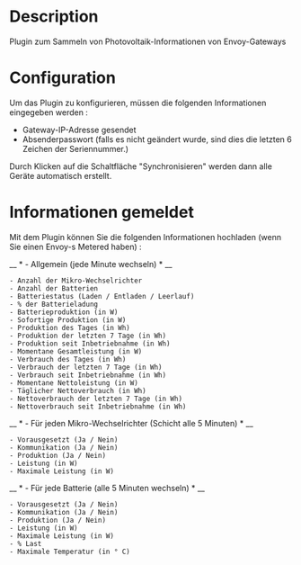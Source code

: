 Description
===

Plugin zum Sammeln von Photovoltaik-Informationen von Envoy-Gateways

Configuration
===

Um das Plugin zu konfigurieren, müssen die folgenden Informationen eingegeben werden :

- Gateway-IP-Adresse gesendet
- Absenderpasswort (falls es nicht geändert wurde, sind dies die letzten 6 Zeichen der Seriennummer.)

Durch Klicken auf die Schaltfläche "Synchronisieren" werden dann alle Geräte automatisch erstellt.

Informationen gemeldet
===

Mit dem Plugin können Sie die folgenden Informationen hochladen (wenn Sie einen Envoy-s Metered haben) :

__ * - Allgemein (jede Minute wechseln) * __

    - Anzahl der Mikro-Wechselrichter
    - Anzahl der Batterien
    - Batteriestatus (Laden / Entladen / Leerlauf)
    - % der Batterieladung
    - Batterieproduktion (in W)
    - Sofortige Produktion (in W)
    - Produktion des Tages (in Wh)
    - Produktion der letzten 7 Tage (in Wh)
    - Produktion seit Inbetriebnahme (in Wh)
    - Momentane Gesamtleistung (in W)
    - Verbrauch des Tages (in Wh)
    - Verbrauch der letzten 7 Tage (in Wh)
    - Verbrauch seit Inbetriebnahme (in Wh)
    - Momentane Nettoleistung (in W)
    - Täglicher Nettoverbrauch (in Wh)
    - Nettoverbrauch der letzten 7 Tage (in Wh)
    - Nettoverbrauch seit Inbetriebnahme (in Wh)

  __ * - Für jeden Mikro-Wechselrichter (Schicht alle 5 Minuten) * __

    - Vorausgesetzt (Ja / Nein)
    - Kommunikation (Ja / Nein)
    - Produktion (Ja / Nein)
    - Leistung (in W)
    - Maximale Leistung (in W)

  __ * - Für jede Batterie (alle 5 Minuten wechseln) * __

    - Vorausgesetzt (Ja / Nein)
    - Kommunikation (Ja / Nein)
    - Produktion (Ja / Nein)
    - Leistung (in W)
    - Maximale Leistung (in W)
    - % Last
    - Maximale Temperatur (in ° C)
